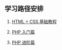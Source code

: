 ## 学习路径安排

1. [HTML + CSS 基础教程](/chapter1/section1.1.md)

2. [PHP 入门篇](/chapter1/section1.2.md)

3. [PHP 进阶篇](/chapter1/php-jin-jie-pian.md)




